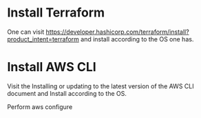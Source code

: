 # Install Terraform

One can visit https://developer.hashicorp.com/terraform/install?product_intent=terraform and install according to the OS one has.

# Install AWS CLI
Visit the Installing or updating to the latest version of the AWS CLI document and Install according to the OS.

Perform aws configure
